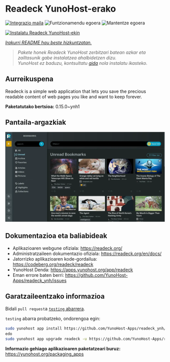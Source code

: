 <!--
Ohart ongi: README hau automatikoki sortu da <https://github.com/YunoHost/apps/tree/master/tools/readme_generator>ri esker
EZ editatu eskuz.
-->

# Readeck YunoHost-erako

[![Integrazio maila](https://dash.yunohost.org/integration/readeck.svg)](https://ci-apps.yunohost.org/ci/apps/readeck/) ![Funtzionamendu egoera](https://ci-apps.yunohost.org/ci/badges/readeck.status.svg) ![Mantentze egoera](https://ci-apps.yunohost.org/ci/badges/readeck.maintain.svg)

[![Instalatu Readeck YunoHost-ekin](https://install-app.yunohost.org/install-with-yunohost.svg)](https://install-app.yunohost.org/?app=readeck)

*[Irakurri README hau beste hizkuntzatan.](./ALL_README.md)*

> *Pakete honek Readeck YunoHost zerbitzari batean azkar eta zailtasunik gabe instalatzea ahalbidetzen dizu.*  
> *YunoHost ez baduzu, kontsultatu [gida](https://yunohost.org/install) nola instalatu ikasteko.*

## Aurreikuspena

Readeck is a simple web application that lets you save the precious readable content of web pages you like and want to keep forever.

**Paketatutako bertsioa:** 0.15.0~ynh1

## Pantaila-argazkiak

![Readeck(r)en pantaila-argazkia](./doc/screenshots/dark.webp)

## Dokumentazioa eta baliabideak

- Aplikazioaren webgune ofiziala: <https://readeck.org/>
- Administratzaileen dokumentazio ofiziala: <https://readeck.org/en/docs/>
- Jatorrizko aplikazioaren kode-gordailua: <https://codeberg.org/readeck/readeck>
- YunoHost Denda: <https://apps.yunohost.org/app/readeck>
- Eman errore baten berri: <https://github.com/YunoHost-Apps/readeck_ynh/issues>

## Garatzaileentzako informazioa

Bidali `pull request`a [`testing` abarrera](https://github.com/YunoHost-Apps/readeck_ynh/tree/testing).

`testing` abarra probatzeko, ondorengoa egin:

```bash
sudo yunohost app install https://github.com/YunoHost-Apps/readeck_ynh/tree/testing --debug
edo
sudo yunohost app upgrade readeck -u https://github.com/YunoHost-Apps/readeck_ynh/tree/testing --debug
```

**Informazio gehiago aplikazioaren paketatzeari buruz:** <https://yunohost.org/packaging_apps>
